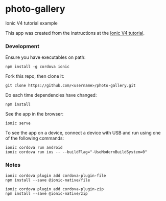 # photo-gallery

Ionic V4 tutorial example

This app was created from the instructions at the [Ionic V4 tutorial](https://ionicframework.com/docs/developer-resources/guides/first-app-v4/intro).

### Development


Ensure you have executables on path:

    npm install -g cordova ionic
    
Fork this repo, then clone it:

    git clone https://github.com/<username>/photo-gallery.git

Do each time dependencies have changed:

    npm install

See the app in the browser:

    ionic serve

To see the app on a device, connect a device with USB and run using one of the following commands:

    ionic cordova run android
    ionic cordova run ios -- --buildFlag="-UseModernBuildSystem=0"

### Notes


    ionic cordova plugin add cordova-plugin-file
    npm install --save @ionic-native/file

    ionic cordova plugin add cordova-plugin-zip
    npm install --save @ionic-native/zip
